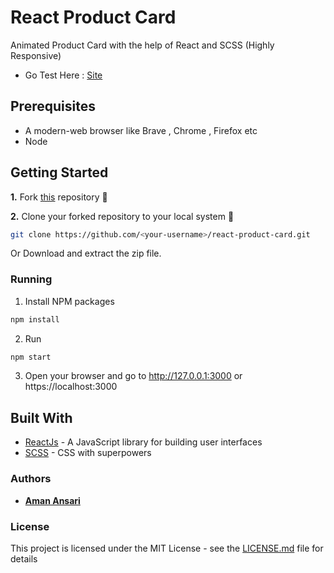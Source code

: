 # React Product Card

Animated Product Card with the help of React and SCSS (Highly Responsive)

- Go Test Here : [Site](https://react-product-card.now.sh/)

## Prerequisites

- A modern-web browser like Brave , Chrome , Firefox etc
- Node

## Getting Started

**1.** Fork [this](https://github.com/aman-atg/react-product-card) repository :fork_and_knife:

**2.** Clone your forked repository to your local system :busts_in_silhouette:

```sh
git clone https://github.com/<your-username>/react-product-card.git
```

Or Download and extract the zip file.

### Running

1. Install NPM packages

```sh
npm install
```

2. Run

```sh
npm start
```

3. Open your browser and go to http://127.0.0.1:3000 or https://localhost:3000

## Built With

- [ReactJs](https://reactjs.org) - A JavaScript library for building user interfaces
- [SCSS](https://sass-lang.com) - CSS with superpowers

### Authors

- **[Aman Ansari](https://github.com/aman-atg)**

### License

This project is licensed under the MIT License - see the [LICENSE.md](https://github.com/aman-atg/react-product-card/blob/master/LICENSE) file for details

